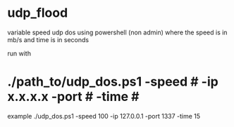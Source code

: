 # udp_flood
variable speed udp dos using powershell (non admin) where the speed is in mb/s and time is in seconds

run with
# ./path_to/udp_dos.ps1 -speed # -ip x.x.x.x -port \# -time \#

example ./udp_dos.ps1 -speed 100 -ip 127.0.0.1 -port 1337 -time 15
